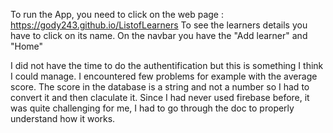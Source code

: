 To run the App, you need to click on the web page : https://gody243.github.io/ListofLearners
To see the learners details you have to click on its name.
On the navbar you have the "Add learner" and "Home"

I did not have the time to do the authentification but this is something I think I could manage.
I encountered few problems for example with the average score. The score in the database is a string and not a number so I had to convert it and then claculate it.
Since I had never used firebase before, it was quite challenging for me, I had to go through the doc to properly understand how it works.
